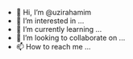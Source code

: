 - 👋 Hi, I’m @uzirahamim
- 👀 I’m interested in ...
- 🌱 I’m currently learning ...
- 💞️ I’m looking to collaborate on ...
- 📫 How to reach me ...

<!---
uzirahamim/uzirahamim is a ✨ special ✨ repository because its `README.md` (this file) appears on your GitHub profile.
You can click the Preview link to take a look at your changes.
--->
